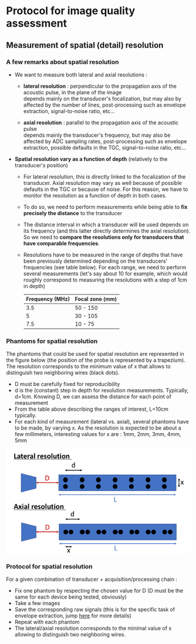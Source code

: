# Protocol for image quality assessment

## Measurement of spatial \(detail\) resolution

### A few remarks about spatial resolution

* We want to measure both lateral and axial resolutions :

  * **lateral resolution** : perpendicular to the propagation axis of the acoustic pulse, in the plane of the image  
    depends mainly on the transducer's focalization, but may also by affected by the number of lines, post-processing such as envelope extraction, signal-to-noise ratio, etc...

  * **axial resolution** : parallel to the propagation axis of the acoustic pulse  
    depends mainly the transducer's frequency, but may also be affected by ADC sampling rates, post-processing such as envelope extraction, possible defaults in the TGC, signal-to-noise ratio, etc...

* **Spatial resolution vary as a function of depth** \(relatively to the transducer's position\)

  * For lateral resolution, this is directly linked to the focalization of the transducer. Axial resolution may vary as well because of possible defaults in the TGC or because of noise. For this reason, we have to monitor the resolution as a function of depth in both cases.

  * To do so, we need to perform measurements while being able to **fix precisely the distance** to the transducer

  * The distance interval in which a transducer will be used depends on its frequency \(and this latter directly determines the axial resolution\). So we need to **compare the resolutions only for transducers that have comparable frequencies**.

  * Resolutions have to be measured in the range of depths that have been previously determined depending on the transducers' frequencies \(see table below\). For each range, we need to perform several measurements \(let's say about 10 for example, which would roughly correspond to measuring the resolutions with a step of 1cm in depth\)

    | Frequency \(MHz\) | Focal zone \(mm\) |
    | :--- | :--- |
    | 3.5 | 50 - 150 |
    | 5 | 30 - 105 |
    | 7.5 | 10 - 75 |



### Phantoms for spatial resolution

The phantoms that could be used for spatial resolution are represented in the figure below \(the position of the probe is represented by a trapezium\). The resolution corresponds to the minimum value of x that allows to distinguish two neighboring wires \(black dots\).

* D must be carefully fixed for reproducibility
* d is the \(constant\) step in depth for resolution measurements. Typically, d=1cm. Knowing D, we can assess the distance for each point of measurement
* From the table above describing the ranges of interest, L=10cm typically.
* For each kind of measurement \(lateral vs. axial\), several phantoms have to be made, by varying x. As the resolution is expected to be about a few millimeters, interesting values for x are : 1mm, 2mm, 3mm, 4mm, 5mm

![](/assets/phantom_spatial_resolution1.png)

### Protocol for spatial resolution 

For a given combination of transducer + acquisition/processing chain :

* Fix one phantom by respecting the chosen value for D \(D must be the same for each device being tested, obviously\)
* Take a few images
* Save the corresponding raw signals \(this is for the specific task of envelope extraction, jump [here](/inprogress/mobile_app/characterization/specific-protocol-for-tests-of-alternative-methods-for-envelope-detection.md) for more details\)
* Repeat with each phantom
* The lateral/axial resolution corresponds to the minimal value of x allowing to distinguish two neighboring wires.





